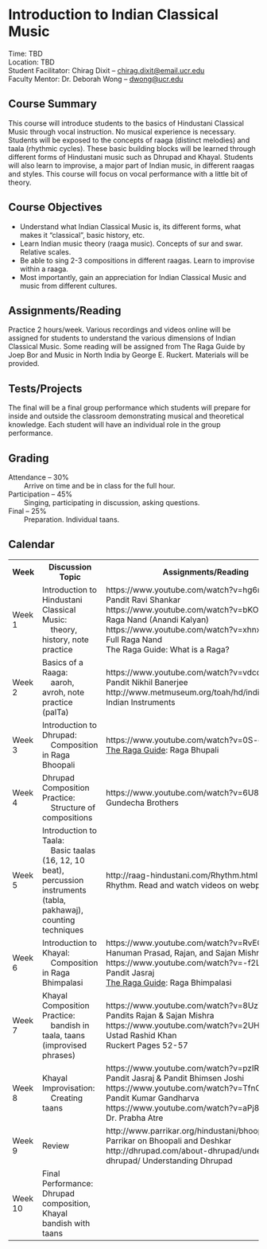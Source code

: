 # Introduction to Indian Classical Music

Time: TBD  
Location: TBD  
Student Facilitator: Chirag Dixit – chirag.dixit@email.ucr.edu  
Faculty Mentor: Dr. Deborah Wong – dwong@ucr.edu  

## Course Summary
This course will introduce students to the basics of Hindustani Classical Music through vocal instruction.
No musical experience is necessary.
Students will be exposed to the concepts of raaga (distinct melodies) and taala (rhythmic cycles).
These basic building blocks will be learned through different forms of Hindustani music such as Dhrupad and Khayal.
Students will also learn to improvise, a major part of Indian music, in different raagas and styles.
This course will focus on vocal performance with a little bit of theory.

## Course Objectives
* Understand what Indian Classical Music is, its different forms, what makes it “classical”, basic history, etc.
* Learn Indian music theory (raaga music). Concepts of sur and swar. Relative scales.
* Be able to sing 2-3 compositions in different raagas. Learn to improvise within a raaga.
* Most importantly, gain an appreciation for Indian Classical Music and music from different cultures.

## Assignments/Reading
Practice 2 hours/week.
Various recordings and videos online will be assigned for students to understand the various dimensions of Indian Classical Music.
Some reading will be assigned from The Raga Guide by Joep Bor and Music in North India by George E. Ruckert.
Materials will be provided.

## Tests/Projects
The final will be a final group performance which students will prepare for inside and outside the classroom demonstrating musical and theoretical knowledge.
Each student will have an individual role in the group performance.

## Grading
Attendance – 30%  
&nbsp;&nbsp;&nbsp;&nbsp;&nbsp;&nbsp;&nbsp;&nbsp;Arrive on time and be in class for the full hour.  
Participation – 45%  
&nbsp;&nbsp;&nbsp;&nbsp;&nbsp;&nbsp;&nbsp;&nbsp;Singing, participating in discussion, asking questions.  
Final – 25%  
&nbsp;&nbsp;&nbsp;&nbsp;&nbsp;&nbsp;&nbsp;&nbsp;Preparation. Individual taans.

## Calendar

<table>
  <tr>
    <th><b>Week</b><br></th>
    <th><b>Discussion Topic</b><br></th>
    <th><b>Assignments/Reading</b></th>
  </tr>
  
  <tr>
    <td>Week 1<br></td>
    <td>Introduction to Hindustani Classical Music:<br>
        &nbsp;&nbsp;&nbsp;&nbsp;theory, history, note practice
    </td>
    <td>https://www.youtube.com/watch?v=hg6nTQFHf78 Pandit Ravi Shankar<br>
        https://www.youtube.com/watch?v=bKOGFXvTY5E Raga Nand (Anandi Kalyan)<br>
        https://www.youtube.com/watch?v=xhnxyhfEdGk Full Raga Nand<br>
        The Raga Guide: What is a Raga?
    </td>
  </tr>
  
  <tr>
    <td>Week 2<br></td>
    <td>Basics of a Raaga:<br>
        &nbsp;&nbsp;&nbsp;&nbsp;aaroh, avroh, note practice (palTa)
    </td>
    <td>https://www.youtube.com/watch?v=vdcdbyGLz2M Pandit Nikhil Banerjee<br>
        http://www.metmuseum.org/toah/hd/indi/hd_indi.htm Indian Instruments
    </td>
  </tr>
  
  <tr>
    <td>Week 3<br></td>
    <td>Introduction to Dhrupad:<br>
        &nbsp;&nbsp;&nbsp;&nbsp;Composition in Raga Bhoopali
    </td>
    <td>https://www.youtube.com/watch?v=0S-ca4pSLYY<br>
        <u>The Raga Guide</u>: Raga Bhupali
    </td>
  </tr>  
  
  <tr>
    <td>Week 4<br></td>
    <td>Dhrupad Composition Practice:<br>
        &nbsp;&nbsp;&nbsp;&nbsp;Structure of compositions
    </td>
    <td>https://www.youtube.com/watch?v=6U8DAvnhS1c Gundecha Brothers
    </td>
  </tr>
  
  <tr>
    <td>Week 5<br></td>
    <td>Introduction to Taala:<br>
        &nbsp;&nbsp;&nbsp;&nbsp;Basic taalas (16, 12, 10 beat), 
        percussion instruments (tabla, pakhawaj), 
        counting techniques
    </td>
    <td>http://raag-hindustani.com/Rhythm.html<br>
        Rhythm. Read and watch videos on webpage
    </td>
  </tr>

  <tr>
    <td>Week 6<br></td>
    <td>Introduction to Khayal:<br>
        &nbsp;&nbsp;&nbsp;&nbsp;Composition in Raga Bhimpalasi
    </td>
    <td>https://www.youtube.com/watch?v=RvE00zRhxWI Hanuman Prasad, Rajan, and Sajan Mishra<br>
        https://www.youtube.com/watch?v=-f2LGUzlmNA Pandit Jasraj<br>
        <u>The Raga Guide</u>: Raga Bhimpalasi
    </td>
  </tr>

  <tr>
    <td>Week 7<br></td>
    <td>Khayal Composition Practice:<br>
        &nbsp;&nbsp;&nbsp;&nbsp;bandish in taala, 
        taans (improvised phrases)
    </td>
    <td>https://www.youtube.com/watch?v=8UzWjZh7XJo Pandits Rajan & Sajan Mishra<br>
        https://www.youtube.com/watch?v=2UH4X11mVk0 Ustad Rashid Khan<br>
        Ruckert Pages 52-57
    </td>
  </tr>
  
  <tr>
    <td>Week 8<br></td>
    <td>Khayal Improvisation:<br>
        &nbsp;&nbsp;&nbsp;&nbsp;Creating taans
    </td>
    <td>https://www.youtube.com/watch?v=pzIRNtrtpi0 Pandit Jasraj & Pandit Bhimsen Joshi<br>
        https://www.youtube.com/watch?v=TfnOBI2cMjE Pandit Kumar Gandharva<br>
        https://www.youtube.com/watch?v=aPj8nRdJ3B8 Dr. Prabha Atre<br>
    </td>
  </tr>
  
  
  <tr>
    <td>Week 9<br></td>
    <td>Review<br>
    </td>
    <td>http://www.parrikar.org/hindustani/bhoopali/ Rajan Parrikar on Bhoopali and Deshkar<br>
        http://dhrupad.com/about-dhrupad/understanding-dhrupad/ Understanding Dhrupad
    </td>
  </tr>
  
  <tr>
    <td>Week 10<br></td>
    <td>Final Performance:<br>
        Dhrupad composition, 
        Khayal bandish with taans
    </td>
    <td>
    </td>
  </tr>

</table>
